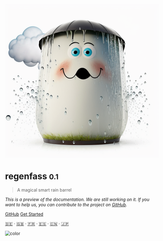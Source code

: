 <!-- _coverpage.md -->

![logo](_media/barrel.png ':size=400')

# regenfass <small>0.1</small>

> A magical smart rain barrel

*This is a preview of the documentation. We are still working on it. If you want to help us, you can contribute to the project on [GitHub](https://gitgub.com/ttnleipzig/regenfass-docs).*

[GitHub](https://github.com/ttnleipzig/regenfass)
[Get Started](#docsify)

[🇩🇪](README.de.md) ‧
[🇬🇧](README.md) ‧
[🇫🇷](fr-fr/README.fr.md) ‧
[🇪🇸](fr-fr/README.sp.md) ‧
[🇨🇳](fr-fr/README.zn-CH.md) ‧
[🇯🇵](fr-fr/README.ja.md)

<!-- background color -->

![color](#fcfbfb)
